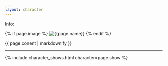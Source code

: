 ```yaml
---
layout: character
---
```

Info:

{% if page.image %}
    ![{{page.name}}](/assets/img/{{page.image}})
{% endif %}

{{ page.conent | markdownify }}

<hr>

{% include character_shows.html character=page.show %}
